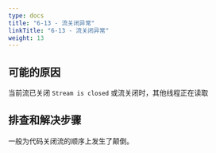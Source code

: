 ```yaml
---
type: docs
title: "6-13 - 流关闭异常"
linkTitle: "6-13 - 流关闭异常"
weight: 13
---
```



## 可能的原因

当前流已关闭 `Stream is closed` 或流关闭时，其他线程正在读取

## 排查和解决步骤

一般为代码关闭流的顺序上发生了颠倒。

<p style="margin-top: 3rem;"> </p>